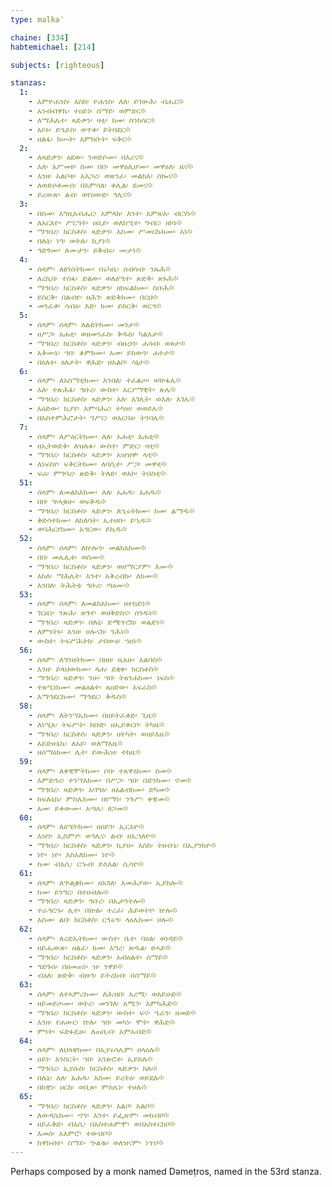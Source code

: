 ```yaml
---
type: malkəʾ

chaine: [334]
habtemichael: [214]

subjects: [righteous]

stanzas:
  1:
    - እምዮሐንስ፡ እስከ፡ ዮሐንስ፡ ለለ፡ ይገውሕ፡ ብሔር፨
    - አንብብዋኬ፡ ተዐይነ፡ ሰማይ፡ ወምድር፨
    - ለማሕሌተ፡ ጻድቃን፡ ዛቲ፡ ከመ፡ ስንክሳር፨
    - አኮኑ፡ ይኄይስ፡ ወጥቀ፡ ይትበደር፨
    - ዘልፋ፡ ክሡት፡ እምክቡት፡ ፍቅር፨
  2:
    - ለጻድቃን፡ ዕደው፡ ንወድሶሙ፡ በእሪና፨
    - እለ፡ አሥመዩ፡ ስመ፡ በበ፡ መዋዕሊሆሙ፡ መዋዕለ፡ ዜና፨
    - እንዘ፡ አልቦቱ፡ አእጋረ፡ ወጽንፈ፡ መልክእ፡ ሰኰና፨
    - ለወድሶቶሙሰ፡ በአምሳለ፡ ቀሊል፡ ደመና፨
    - ይረውጽ፡ ልብ፡ ወየዐውድ፡ ኅሊና፨
  3:
    - በስመ፡ እግዚአብሔር፡ አምላክ፡ እንተ፡ አምጽአ፡ ብርሃነ፨
    - ለአርእዮ፡ ሥርዓት፡ ዐቢይ፡ ወለከሢተ፡ ግብር፡ ዘኮነ፨
    - ማኅበረ፡ ክርስቶስ፡ ጻድቃን፡ እስመ፡ ሥመርኩክሙ፡ አነ፨
    - በሉኒ፡ ነዓ፡ ወትሉ፡ ኪያነ፨
    - ኅድጎሙ፡ ለሙታን፡ ይቅብሩ፡ ሙታነ፨
  4:
    - ሰላም፡ ለፅንሰትክሙ፡ በሩካቤ፡ ሰብሳብ፡ ንጹሕ፨
    - ለረኪበ፡ ተስፋ፡ ድልው፡ ወለዕሤተ፡ ጽድቅ፡ ጽኑሕ፨
    - ማኅበረ፡ ክርስቶስ፡ ጻድቃን፡ ዘክፍልክሙ፡ ስቡሕ፨
    - ይስርቅ፡ በልብየ፡ ዘሕገ፡ ጽድቅክሙ፡ በርህ፨
    - መንፈቀ፡ ሳብዕ፡ እድ፡ ከመ፡ ይስርቅ፡ ወርኅ፨
  5:
    - ሰላም፡ ሰላም፡ ለልደትክሙ፡ መንታ፨
    - ዘሥጋ፡ አሐቲ፡ ወዘመንፈስ፡ ቅዱስ፡ ካልእታ፨
    - ማኅበረ፡ ክርስቶስ፡ ጻድቃን፡ ብዙኃን፡ ሐሳብ፡ ወጾታ፨
    - አቅሙኒ፡ ኀበ፡ ቆምክሙ፡ አመ፡ ይከውን፡ ሐተታ፨
    - በዕለተ፡ ዕለታት፡ ዋሕድ፡ ዘአልቦ፡ ሳኒታ፨
  6:
    - ሰላም፡ ለአስማቲክሙ፡ እንበለ፡ ተፈልጦ፡ ወኵፋሌ፨
    - እለ፡ ተጽሕፋ፡ ኅቡረ፡ ውስተ፡ አርያማዊት፡ ጽሌ፨
    - ማኅበረ፡ ክርስቶስ፡ ጻድቃን፡ እለ፡ እገሊት፡ ወእለ፡ እገሌ፨
    - አዕድው፡ ኪያየ፡ እምባሕረ፡ ትካዝ፡ ወወይሌ፨
    - በአስተምሕሮታት፡ ዓሥር፡ ወአርባዕ፡ ትንባሌ፨
  7:
    - ሰላም፡ ለሥዕርትክሙ፡ ለለ፡ አሐቲ፡ አሐቲ፨
    - ዘኢትወድቅ፡ ለዝሉፉ፡ ውስተ፡ ምድር፡ ዛቲ፨
    - ማኅበረ፡ ክርስቶስ፡ ጻድቃን፡ አዝዝዋ፡ ላቲ፨
    - ለነፍስየ፡ ፍቅርትክሙ፡ ለባሲተ፡ ሥጋ፡ መዋቲ፨
    - ፍሬ፡ ምግባረ፡ ጽድቅ፡ ትለድ፡ ወአኮ፡ ትበስቲ፨
  51:
    - ሰላም፡ ለመልክእክሙ፡ ለለ፡ አሐዱ፡ አሐዱ፨
    - በበ፡ ኍላቌሁ፡ ወፍቅዱ፨
    - ማኅበረ፡ ክርስቶስ፡ ጻድቃን፡ ለኂሩትክሙ፡ ከመ፡ ልማዱ፨
    - ቅድሳተክሙ፡ ለከለባት፡ ኢተሀቡ፡ ይኂዱ፨
    - ወባሕርየክሙ፡ አኅርው፡ ይኪዱ፨
  52:
    - ሰላም፡ ሰላም፡ ለኵሎን፡ መልክእክሙ፨
    - በበ፡ መሌሊቱ፡ ወስሙ፨
    - ማኅበረ፡ ክርስቶስ፡ ጻድቃን፡ ወዘማርያም፡ እሙ፨
    - እክለ፡ ማሕሌት፡ እንተ፡ አቅረብኩ፡ ለክሙ፨
    - እንበለ፡ ትሕትቱ ኅቡረ፡ ጣዕሙ፨
  53:
    - ሰላም፡ ሰላም፡ ለመልክእክሙ፡ ዘተከድነ፨
    - ገርዜነ፡ ንጽሕ፡ ጽጉየ፡ ወዘቅድስና፡ ሰንዱነ፨
    - ማኅበረ፡ ጻድቃን፡ በሉኒ፡ ድሜጥሮስ፡ ወልድነ፨
    - ለምንትኑ፡ እንዘ፡ ሀሎናከ፡ ንሕነ፨
    - ውስተ፡ ትፍሥሕትከ፡ ታበውዕ፡ ኀዘነ፨
  56:
    - ሰላም፡ ለግንዘትክሙ፡ በዘዘ፡ ዚአሁ፡ አልባስ፨
    - እንዘ፡ ይላህውክሙ፡ ላሐ፡ ደቂቀ፡ ክርስቶስ፨
    - ማኅበረ፡ ጻድቃን፡ ንዑ፡ ኀበ፡ ትጸንሐክሙ፡ ነፍስ፨
    - ተጽዒነክሙ፡ መልዕልተ፡ ጸዐድው፡ አፍራስ፨
    - እማኅደርክሙ፡ ማኅደር፡ ቅዱስ፨
  58:
    - ሰላም፡ ለትንሣኤክሙ፡ በዘይትፈቀድ፡ ጊዜ፨
    - ለነሢአ፡ ትፍሥት፡ ክቡድ፡ ዘኢይቀርቦ፡ ትካዜ፨
    - ማኅበረ፡ ክርስቶስ፡ ጻድቃን፡ ዘትካት፡ ወዘይእዜ፨
    - አይድዑኒኬ፡ ለአይ፡ ወለማእዜ፨
    - ዘሰማዕክሙ፡ ሊተ፡ ይውሕዝ፡ ተከዜ፨
  59:
    - ሰላም፡ ለቀዊሞትክሙ፡ ሶበ፡ ተጸዋዕክሙ፡ ስመ፨
    - እምድኅረ፡ ተንሣእክሙ፡ በሥጋ፡ ኀበ፡ በድንክሙ፡ ኖመ፨
    - ማኅበረ፡ ጻድቃን፡ አባግዕ፡ ዘአልብክሙ፡ ድካመ፨
    - ክፍሉኒኬ፡ ምስሌክሙ፡ በየማነ፡ ንጉሥ፡ ቀዊመ፨
    - አመ፡ ይቀውሙ፡ አጣሌ፡ ፀጋመ፨
  60:
    - ሰላም፡ ለዕሤትክሙ፡ ዘዐይን፡ ኢርእዮ፨
    - እዝን፡ ኢስምዖ፡ ወኅሊና፡ ልብ፡ ዘኢኀለዮ፨
    - ማኅበረ፡ ክርስቶስ፡ ጻድቃን፡ ኪያሁ፡ እስከ፡ ትሁቡኒ፡ በኢያንክዮ፨
    - ነዮ፡ ነዮ፡ እስእለክሙ፡ ነዮ፨
    - ከመ፡ ብእሲ፡ ርኁብ፡ ይስእል፡ ሲሳዮ፨
  61:
    - ሰላም፡ ለኍልቌክሙ፡ ዘእጓለ፡ እመሕያው፡ ኢይክሎ፨
    - ከመ፡ ይንግር፡ በተሀብሎ፨
    - ማኅበረ፡ ጻድቃን፡ ኅቡረ፡ በኢታንትሎ፨
    - ተራኅርኁ፡ ሊተ፡ በኵሉ፡ ተረፈ፡ ሕይወትየ፡ ኵሎ፨
    - እስመ፡ ልበ፡ ክርስቶስ፡ ርኅሩኅ፡ ላዕሌክሙ፡ ሀሎ፨
  62:
    - ሰላም፡ ለረድኤትክሙ፡ ውስተ፡ ቤተ፡ ባዕል፡ ወነዳይ፨
    - ዘይሔውጽ፡ ዘልፈ፡ ከመ፡ እግረ፡ ጽዱል፡ ፀሓይ፨
    - ማኅበረ፡ ክርስቶስ፡ ጻድቃን፡ አብዕልተ፡ ሰማይ፨
    - ኅድጉሰ፡ በዘመጠነ፡ ዝ፡ ንዋይ፨
    - ብዕለ፡ ጽድቅ፡ ብዙኅ፡ ይትረከብ፡ በሰማይ፨
  63:
    - ሰላም፡ ለተኣምሪክሙ፡ ለሕዝበ፡ አረሚ፡ ወአይሁድ፨
    - ዘይመይጦሙ፡ ወትረ፡ መንገለ፡ አሚን፡ እምካሕድ፨
    - ማኅበረ፡ ክርስቶስ፡ ጻድቃን፡ ውስተ፡ ፍና፡ ኄራን፡ ዘመድ፨
    - እንዘ፡ የሐውር፡ ኵሉ፡ ኀበ፡ መካነ፡ ሞት፡ ዋሕድ፨
    - ምንት፡ ፍድፉዴሁ፡ ለጠቢብ፡ እምአብድ፨
  64:
    - ሰላም፡ ለህላዌክሙ፡ በኢየሩሳሌም፡ ዘላዕሉ፨
    - ዐይነ፡ አንስርት፡ ኀበ፡ አንጽሮቶ፡ ኢይክሉ፨
    - ማኅበረ፡ ኢየሱስ፡ ክርስቶስ፡ ጻድቃን፡ ክሉ፨
    - በሉኒ፡ ለለ፡ አሐዱ፡ እስመ፡ ይረትዕ፡ ወይደሉ፨
    - በከዊነ፡ ዐርከ፡ ወቢጽ፡ ምስሌነ፡ ተሀሉ፨
  65:
    - ማኅበረ፡ ክርስቶስ፡ ጻድቃን፡ አልቦ፡ አልቦ፨
    - ለውዳሴክሙ፡ ኆፃ፡ እንተ፡ ይፌጽም፡ መክብቦ፨
    - ዘይፈቅድ፡ ብእሲ፡ በአስተሐምሞ፡ ወበአስተርክቦ፨
    - እመሰ፡ አእምሮ፡ ተውህቦ፨
    - ከዋክብተ፡ ሰማይ፡ ኍልቈ፡ ወለዝናም፡ ነጥቦ፨
---
```

Perhaps composed by a monk named Dəmeṭros, named in the 53rd stanza.